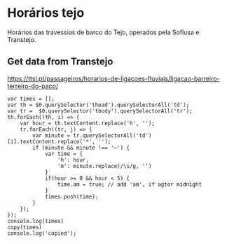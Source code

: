 # Horários tejo

Horários das travessias de barco do Tejo, operados pela Soflusa e Transtejo.


## Get data from Transtejo

https://ttsl.pt/passageiros/horarios-de-ligacoes-fluviais/ligacao-barreiro-terreiro-do-paco/

```
var times = [];
var th = $0.querySelector('thead').querySelectorAll('td');
var tr =  $0.querySelector('tbody').querySelectorAll('tr');
th.forEach((th, i) => {
	var hour = th.textContent.replace('h', '');
	tr.forEach((tr, j) => {
		var minute = tr.querySelectorAll('td')[i].textContent.replace('*', '');
		if (minute && minute !== '—') {
			var time = {
				'h': hour,
				'm': minute.replace(/\s/g, '')
			}
			if(hour >= 0 && hour < 5) {
            	time.am = true; // add 'am', if agter midnight
			}
			times.push(time);
		}
	});
});
console.log(times)
copy(times)
console.log('copied');
```